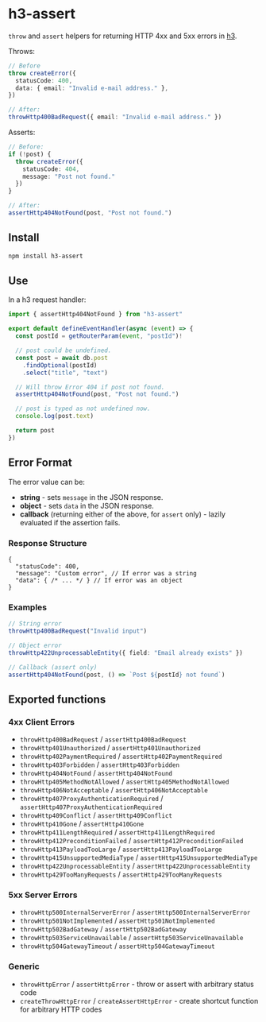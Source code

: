 # h3-assert

`throw` and `assert` helpers for returning HTTP 4xx and 5xx errors in [h3](https://h3.unjs.io/).

Throws:

```ts
// Before
throw createError({
  statusCode: 400,
  data: { email: "Invalid e-mail address." },
})

// After:
throwHttp400BadRequest({ email: "Invalid e-mail address." })
```

Asserts:

```ts
// Before:
if (!post) {
  throw createError({
    statusCode: 404,
    message: "Post not found."
  })
}

// After:
assertHttp404NotFound(post, "Post not found.")
```

## Install

```sh
npm install h3-assert
```

## Use

In a h3 request handler:

```ts
import { assertHttp404NotFound } from "h3-assert"

export default defineEventHandler(async (event) => {
  const postId = getRouterParam(event, "postId")!

  // post could be undefined.
  const post = await db.post
    .findOptional(postId)
    .select("title", "text")

  // Will throw Error 404 if post not found.
  assertHttp404NotFound(post, "Post not found.")

  // post is typed as not undefined now.
  console.log(post.text)

  return post
})
```

## Error Format

The error value can be:

- **string** - sets `message` in the JSON response.
- **object** - sets `data` in the JSON response.
- **callback** (returning either of the above, for `assert` only) - lazily evaluated if the assertion fails.

### Response Structure

```json5
{
  "statusCode": 400,
  "message": "Custom error", // If error was a string
  "data": { /* ... */ } // If error was an object
}
```

### Examples

```ts
// String error
throwHttp400BadRequest("Invalid input")

// Object error
throwHttp422UnprocessableEntity({ field: "Email already exists" })

// Callback (assert only)
assertHttp404NotFound(post, () => `Post ${postId} not found`)
```

## Exported functions

### 4xx Client Errors

- `throwHttp400BadRequest` / `assertHttp400BadRequest`
- `throwHttp401Unauthorized` / `assertHttp401Unauthorized`
- `throwHttp402PaymentRequired` / `assertHttp402PaymentRequired`
- `throwHttp403Forbidden` / `assertHttp403Forbidden`
- `throwHttp404NotFound` / `assertHttp404NotFound`
- `throwHttp405MethodNotAllowed` / `assertHttp405MethodNotAllowed`
- `throwHttp406NotAcceptable` / `assertHttp406NotAcceptable`
- `throwHttp407ProxyAuthenticationRequired` / `assertHttp407ProxyAuthenticationRequired`
- `throwHttp409Conflict` / `assertHttp409Conflict`
- `throwHttp410Gone` / `assertHttp410Gone`
- `throwHttp411LengthRequired` / `assertHttp411LengthRequired`
- `throwHttp412PreconditionFailed` / `assertHttp412PreconditionFailed`
- `throwHttp413PayloadTooLarge` / `assertHttp413PayloadTooLarge`
- `throwHttp415UnsupportedMediaType` / `assertHttp415UnsupportedMediaType`
- `throwHttp422UnprocessableEntity` / `assertHttp422UnprocessableEntity`
- `throwHttp429TooManyRequests` / `assertHttp429TooManyRequests`

### 5xx Server Errors

- `throwHttp500InternalServerError` / `assertHttp500InternalServerError`
- `throwHttp501NotImplemented` / `assertHttp501NotImplemented`
- `throwHttp502BadGateway` / `assertHttp502BadGateway`
- `throwHttp503ServiceUnavailable` / `assertHttp503ServiceUnavailable`
- `throwHttp504GatewayTimeout` / `assertHttp504GatewayTimeout`

### Generic

- `throwHttpError` / `assertHttpError` - throw or assert with arbitrary status code
- `createThrowHttpError` / `createAssertHttpError` - create shortcut function for arbitrary HTTP codes
